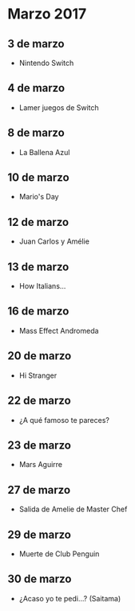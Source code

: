 Marzo 2017
===========

## 3 de marzo
 - Nintendo Switch
 
## 4 de marzo
 - Lamer juegos de Switch
 
## 8 de marzo
 - La Ballena Azul
 
## 10 de marzo
 - Mario's Day

## 12 de marzo
 - Juan Carlos y Amélie
 
## 13 de marzo
 - How Italians...

## 16 de marzo
 - Mass Effect Andromeda

## 20 de marzo
 - Hi Stranger

## 22 de marzo
 - ¿A qué famoso te pareces?
 
## 23 de marzo
 - Mars Aguirre

## 27 de marzo
 - Salida de Amelie de Master Chef 
 
## 29 de marzo
 - Muerte de Club Penguin

## 30 de marzo
 - ¿Acaso yo te pedi...? (Saitama)
